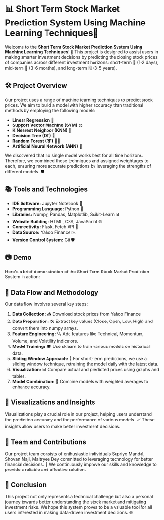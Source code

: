 # 📊 Short Term Stock Market Prediction System Using Machine Learning Techniques🌟

Welcome to the **Short Term Stock Market Prediction System Using Machine Learning Techniques**! 🚀 This project is designed to assist users in making smarter investment decisions by predicting the closing stock prices of companies across different investment horizons: short-term 📅 (1-2 days), mid-term 📆 (3-6 months), and long-term 🗓️ (3-5 years).
<!--
<div>
   <h2 align="center"><img src="./Images/Home Page.png" alt="Screenshot" width="1600" height="500"</h2>
</div>
-->
## 🛠️ Project Overview

Our project uses a range of machine learning techniques to predict stock prices. We aim to build a model with higher accuracy than traditional methods by employing the following models:

- **Linear Regression** 🧮
- **Support Vector Machine (SVM)** ⚖️
- **K Nearest Neighbor (KNN)** 🤝
- **Decision Tree (DT)** 🌳
- **Random Forest (RF)** 🌲🌲
- **Artificial Neural Network (ANN)** 🧠



We discovered that no single model works best for all time horizons. Therefore, we combined these techniques and assigned weightages to each, ensuring more accurate predictions by leveraging the strengths of different models. 🛡️
<!--
<div>
   <h2 align="center"><img src="./Images/Existing Traditional Model.png" alt="Screenshot" width="450" height="300"</h2>
</div>
-->
## 📚 Tools and Technologies

- **IDE Software:** Jupyter Notebook 📒
- **Programming Language:** Python 🐍
- **Libraries:** Numpy, Pandas, Matplotlib, Scikit-Learn 📊
- **Website Building:** HTML, CSS, JavaScript 🌐
- **Connectivity:** Flask, Fetch API 🔧
- **Data Source:** Yahoo Finance 📉
- **Version Control System:** Git 🛡️

## 📷 Demo
Here's a brief demonstration of the Short Term Stock Market Prediction System in action:
<!--
<img align="center" src="./Images/Demo Video.gif" alt="GIF Title" width="1000" height="500">
-->
## 🔄 Data Flow and Methodology

Our data flow involves several key steps:

1. **Data Collection:** 📥 Download stock prices from Yahoo Finance.
2. **Data Preparation:** 🛠️ Extract key values (Close, Open, Low, High) and convert them into numpy arrays.
3. **Feature Engineering:** 🔍 Add features like Technical, Momentum, Volume, and Volatility indicators.
4. **Model Training:** 🎓 Use sklearn to train various models on historical data.
5. **Sliding Window Approach:** 🔄 For short-term predictions, we use a sliding window technique, retraining the model daily with the latest data.
6. **Visualization:** 📊 Compare actual and predicted prices using graphs and tables.
7. **Model Combination:** 🧩 Combine models with weighted averages to enhance accuracy.
<!--
<div>
   <h2 align="center"><img src="./Images/Our Proposed Model.png" alt="Screenshot" width="500" height="350"</h2>
</div>
-->
## 🌟 Visualizations and Insights

Visualizations play a crucial role in our project, helping users understand the prediction accuracy and the performance of various models. 📈 These insights allow users to make better investment decisions.
<!--
<div>
   <h2 align="center"><img src="./Images/Graph.png" alt="Screenshot" width="500" height="350"</h2>
   <h2 align="center"><img src="./Images/Table.png" alt="Screenshot" width="500" height="350"</h2>
</div>
-->
## 👥 Team and Contributions

Our project team consists of enthusiastic individuals Supriyo Mandal, Shovan Maji, Maitryee Dey committed to leveraging technology for better financial decisions. 🤝 We continuously improve our skills and knowledge to provide a reliable and effective solution.

## 📝 Conclusion

This project not only represents a technical challenge but also a personal journey towards better understanding the stock market and mitigating investment risks. We hope this system proves to be a valuable tool for all users interested in making data-driven investment decisions. 🌐
